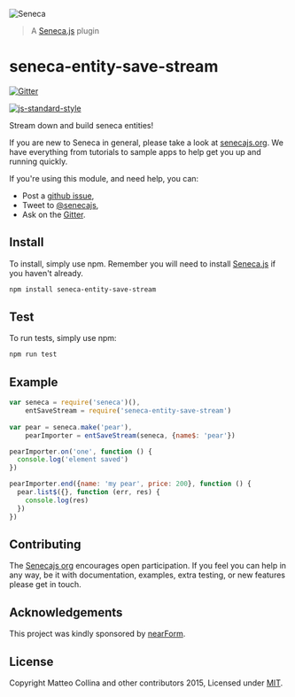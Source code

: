 ![Seneca](http://senecajs.org/files/assets/seneca-logo.png)
> A [Seneca.js][] plugin

# seneca-entity-save-stream

[![Gitter][gitter-badge]][gitter-url]

[![js-standard-style][standard-badge]][standard-style]

Stream down and build seneca entities!

If you are new to Seneca in general, please take a look at [senecajs.org][]. We have everything from
tutorials to sample apps to help get you up and running quickly.

If you're using this module, and need help, you can:

- Post a [github issue][],
- Tweet to [@senecajs][],
- Ask on the [Gitter][gitter-url].

## Install
To install, simply use npm. Remember you will need to install [Seneca.js][] if you haven't already.

```sh
npm install seneca-entity-save-stream
```

## Test
To run tests, simply use npm:

```sh
npm run test
```

## Example

```js
var seneca = require('seneca')(),
    entSaveStream = require('seneca-entity-save-stream')
    
var pear = seneca.make('pear'),
    pearImporter = entSaveStream(seneca, {name$: 'pear'})

pearImporter.on('one', function () {
  console.log('element saved')
})

pearImporter.end({name: 'my pear', price: 200}, function () {
  pear.list$({}, function (err, res) {
    console.log(res)
  })
})
```

## Contributing
The [Senecajs org][] encourages open participation. If you feel you can help in any way, be it with
documentation, examples, extra testing, or new features please get in touch.


## Acknowledgements
This project was kindly sponsored by [nearForm](http://nearform.com).


## License
Copyright Matteo Collina and other contributors 2015, Licensed under [MIT][].


[travis-badge]: https://travis-ci.org/Senecajs/seneca-entity-save-stream.png?branch=master
[travis-url]: https://travis-ci.org/Senecajs/seneca-entity-save-stream
[gitter-badge]: https://badges.gitter.im/Join%20Chat.svg
[gitter-url]: https://gitter.im/senecajs/seneca
[standard-badge]: https://raw.githubusercontent.com/feross/standard/master/badge.png
[standard-style]: https://github.com/feross/standard

[MIT]: ./LICENSE
[Senecajs org]: https://github.com/senecajs/
[senecajs.org]: http://senecajs.org/
[Seneca.js]: https://www.npmjs.com/package/seneca
[github issue]: https://github.com/Senecajs/seneca-entity-save-stream/issues
[@senecajs]: http://twitter.com/senecajs
